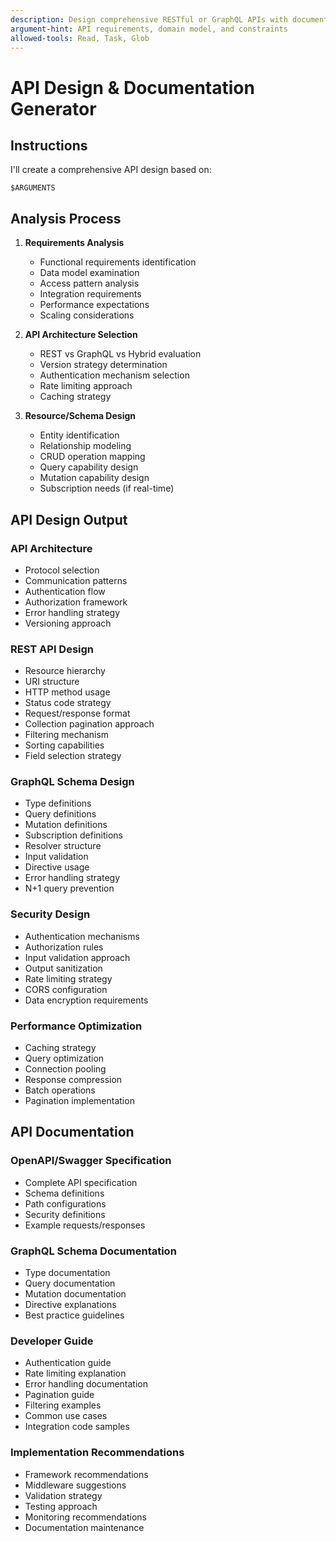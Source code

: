 ```yaml
---
description: Design comprehensive RESTful or GraphQL APIs with documentation
argument-hint: API requirements, domain model, and constraints
allowed-tools: Read, Task, Glob
---
```


# API Design & Documentation Generator

## Instructions

I'll create a comprehensive API design based on:

```
$ARGUMENTS
```

## Analysis Process

1. **Requirements Analysis**
   - Functional requirements identification
   - Data model examination
   - Access pattern analysis
   - Integration requirements
   - Performance expectations
   - Scaling considerations

2. **API Architecture Selection**
   - REST vs GraphQL vs Hybrid evaluation
   - Version strategy determination
   - Authentication mechanism selection
   - Rate limiting approach
   - Caching strategy

3. **Resource/Schema Design**
   - Entity identification
   - Relationship modeling
   - CRUD operation mapping
   - Query capability design
   - Mutation capability design
   - Subscription needs (if real-time)

## API Design Output

### API Architecture
- Protocol selection
- Communication patterns
- Authentication flow
- Authorization framework
- Error handling strategy
- Versioning approach

### REST API Design
- Resource hierarchy
- URI structure
- HTTP method usage
- Status code strategy
- Request/response format
- Collection pagination approach
- Filtering mechanism
- Sorting capabilities
- Field selection strategy

### GraphQL Schema Design
- Type definitions
- Query definitions
- Mutation definitions
- Subscription definitions
- Resolver structure
- Input validation
- Directive usage
- Error handling strategy
- N+1 query prevention

### Security Design
- Authentication mechanisms
- Authorization rules
- Input validation approach
- Output sanitization
- Rate limiting strategy
- CORS configuration
- Data encryption requirements

### Performance Optimization
- Caching strategy
- Query optimization
- Connection pooling
- Response compression
- Batch operations
- Pagination implementation

## API Documentation

### OpenAPI/Swagger Specification
- Complete API specification
- Schema definitions
- Path configurations
- Security definitions
- Example requests/responses

### GraphQL Schema Documentation
- Type documentation
- Query documentation
- Mutation documentation
- Directive explanations
- Best practice guidelines

### Developer Guide
- Authentication guide
- Rate limiting explanation
- Error handling documentation
- Pagination guide
- Filtering examples
- Common use cases
- Integration code samples

### Implementation Recommendations
- Framework recommendations
- Middleware suggestions
- Validation strategy
- Testing approach
- Monitoring recommendations
- Documentation maintenance